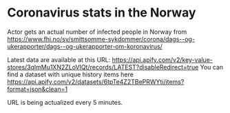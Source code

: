# Coronavirus stats in the Norway
Actor gets an actual number of infected people in Norway from https://www.fhi.no/sv/smittsomme-sykdommer/corona/dags--og-ukerapporter/dags--og-ukerapporter-om-koronavirus/

Latest data are available at this URL: https://api.apify.com/v2/key-value-stores/3qlmMu1XN2ZLoVIQt/records/LATEST?disableRedirect=true
You can find a dataset with unique history items here https://api.apify.com/v2/datasets/6tpTe4Z2TBePRWYti/items?format=json&clean=1

URL is being actualized every 5 minutes.
